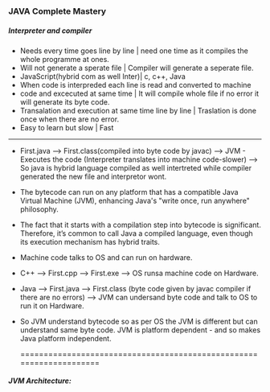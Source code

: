 ### JAVA Complete Mastery  
##### Interpreter              and          compiler  
- Needs every time goes line by line  | need one time as it compiles the whole programme at ones.  
- Will not generate a sperate file    | Compiler will generate a seperate file.  
- JavaScript(hybrid com as well Inter)| c, c++, Java  
- When code is interpreded each line is read and converted to machine  
- code and excecuted at same time | It will compile whole file if no error it will generate its byte code.  
- Transalation and execution at same time line by line | Traslation is done once when there are no error.  
- Easy to learn but slow | Fast  
-----------------------------------  

- First.java  --> First.class(compiled into byte code by javac) --> JVM - Executes the code (Interpreter translates into machine code-slower) --> So java is hybrid language compiled as well intertreted while compiler generated the new file and interpretor wont.  

- The bytecode can run on any platform that has a compatible Java Virtual Machine (JVM), enhancing Java's "write once, run anywhere" philosophy.  

- The fact that it starts with a compilation step into bytecode is significant. Therefore, it’s common to call Java a compiled language, even though its execution mechanism has hybrid traits.  

- Machine code talks to OS and can run on hardware.  
- C++ --> First.cpp --> First.exe --> OS runsa machine code on Hardware.  
- Java -->  First.java --> First.class (byte code given by javac compiler if there are no errors) --> JVM can undersand byte code and talk to OS to run it on Hardware.  
- So JVM understand bytecode so as per OS the JVM is different but can understand same byte code. JVM is platform dependent - and so makes Java platform independent.  

  ====================================================================  
##### JVM Architecture:  


